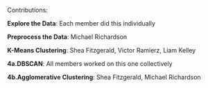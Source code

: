 Contributions:

**Explore the Data**: Each member did this individually

**Preprocess the Data**: Michael Richardson

**K-Means Clustering**: Shea Fitzgerald, Victor Ramierz, Liam Kelley

**4a.DBSCAN**: All members worked on this one collectively

**4b.Agglomerative Clustering**: Shea Fitzgerald, Michael Richardson 
